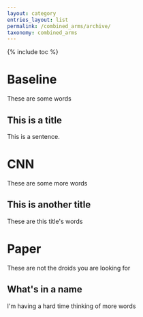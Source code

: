 ```yaml
---
layout: category
entries_layout: list
permalink: /combined_arms/archive/
taxonomy: combined_arms
---
```


{% include toc %}

# Baseline
These are some words

## This is a title
This is a sentence.

# CNN
These are some more words

## This is another title
These are this title's words

# Paper
These are not the droids you are looking for

## What's in a name
I'm having a hard time thinking of more words
